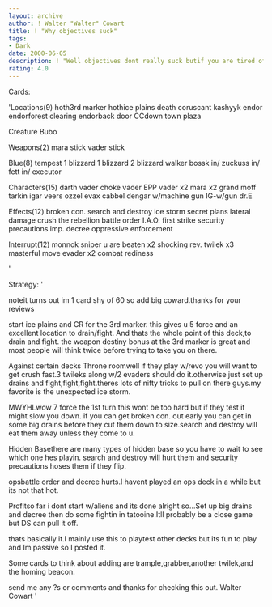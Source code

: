 ```yaml
---
layout: archive
author: ! Walter "Walter" Cowart
title: ! "Why objectives suck"
tags:
- Dark
date: 2000-06-05
description: ! "Well objectives dont really suck butif you are tired of playing Hunt Downand Rops this is cool to mess around with."
rating: 4.0
---
```

Cards: 

'Locations(9)
hoth3rd marker
hothice plains
death 
coruscant
kashyyk
endor
endorforest clearing
endorback door
CCdown town plaza

Creature
Bubo

Weapons(2)
mara stick
vader stick

Blue(8)
tempest 1
blizzard 1
blizzard 2
blizzard walker
bossk in/
zuckuss in/
fett in/
executor

Characters(15)
darth vader
choke vader
EPP vader x2
mara x2
grand moff tarkin
igar
veers
ozzel
evax
cabbel
dengar w/machine gun
IG-w/gun
dr.E

Effects(12)
broken con.
search and destroy
ice storm
secret plans
lateral damage
crush the rebellion
battle order
I.A.O.
first strike
security precautions
imp. decree
oppressive enforcement

Interrupt(12)
monnok
sniper
u are beaten x2
shocking rev.
twilek x3
masterful move
evader x2
combat rediness

'

Strategy: '

noteit turns out im 1 card shy of 60 so add big
coward.thanks for your reviews

start ice plains and CR for the 3rd marker.
this gives u 5 force and an excellent location
to drain/fight. And thats the whole point of this deck,to drain and fight.
the weapon destiny bonus at the 3rd marker is great and most people will think twice before trying to take you on there.

Against certain decks
Throne roomwell if they play w/revo you will
want to get crush fast.3 twileks along w/2 evaders
should do it.otherwise just set up drains and fight,fight,fight.theres lots of nifty tricks to pull on there guys.my favorite is the unexpected ice storm.

MWYHLwow 7 force the 1st turn.this wont be too
hard but if they test it might slow you down.
if you can get broken con. out early you can get
in some big drains before they cut them down to size.search and destroy will eat them away unless they come to u.

Hidden Basethere are many types of hidden base
so you have to wait to see which one hes playin.
search and destroy will hurt them and security precautions hoses them if they flip.

opsbattle order and decree hurts.I havent played
an ops deck in a while but its not that hot.

Profitso far i dont start w/aliens and its done alright so...Set up big drains and decree then
do some fightin in tatooine.Itll probably be a close game but DS can pull it off.

thats basically it.I mainly use this to playtest other decks but its fun to play and Im passive so I posted it.

Some cards to think about adding are
trample,grabber,another twilek,and the homing beacon.

send me any ?s or comments
and thanks for checking this out.
Walter Cowart
'
